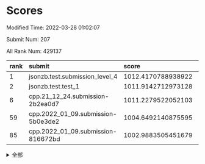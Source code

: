# Scores

Modified Time: 2022-03-28 01:02:07

Submit Num: 207

All Rank Num: 429137

| rank |               submit               |       score        |       sigma        | pk_num |
| :--- | :--------------------------------- | :----------------- | :----------------- | :----- |
| 1    | jsonzb.test.submission_level_4     | 1012.4170788938922 | 0.8296403461063117 | 8292   |
| 2    | jsonzb.test.test_1                 | 1011.9142712973128 | 0.7921591141921241 | 8295   |
| 6    | cpp.21_12_24.submission-2b2ea0d7   | 1011.2279522052103 | 0.7778207128566293 | 8289   |
| 59   | cpp.2022_01_09.submission-5b0e3de2 | 1004.6492140875595 | 0.7131731071340498 | 8288   |
| 85   | cpp.2022_01_09.submission-816672bd | 1002.9883505451679 | 0.7217227016328571 | 8290   |


<details>
<summary>全部</summary>

| rank |                 submit                 |       score        |       sigma        | pk_num |
| :--- | :------------------------------------- | :----------------- | :----------------- | :----- |
| 1    | jsonzb.test.submission_level_4         | 1012.4170788938922 | 0.8296403461063117 | 8292   |
| 2    | jsonzb.test.test_1                     | 1011.9142712973128 | 0.7921591141921241 | 8295   |
| 3    | gobigger.level_3.submission_level_3_30 | 1011.5780081018648 | 0.7932750028388295 | 8295   |
| 4    | gobigger.level_3.submission_level_3_48 | 1011.4224855996638 | 0.7765259844428519 | 8293   |
| 5    | gobigger.level_3.submission_level_3_10 | 1011.2572141800993 | 0.7921113542362453 | 8294   |
| 6    | cpp.21_12_24.submission-2b2ea0d7       | 1011.2279522052103 | 0.7778207128566293 | 8289   |
| 7    | gobigger.level_3.submission_level_3_37 | 1011.1457646032021 | 0.802727979942516  | 8289   |
| 8    | gobigger.level_3.submission_level_3_2  | 1011.0705561517082 | 0.7739259398637024 | 8289   |
| 9    | gobigger.level_3.submission_level_3_44 | 1011.0464938524754 | 0.7717587494622415 | 8288   |
| 10   | gobigger.level_3.submission_level_3_33 | 1010.9432047504075 | 0.7803234582175581 | 8287   |
| 11   | gobigger.level_3.submission_level_3_19 | 1010.8460669532448 | 0.7677874243524122 | 8289   |
| 12   | gobigger.level_3.submission_level_3_21 | 1010.8234646005095 | 0.7712683115153223 | 8296   |
| 13   | gobigger.level_3.submission_level_3_8  | 1010.7777069218627 | 0.7904269632814158 | 8291   |
| 14   | gobigger.level_3.submission_level_3_11 | 1010.6964753528188 | 0.7615321802013704 | 8296   |
| 15   | gobigger.level_3.submission_level_3_42 | 1010.6322559016514 | 0.756720061712652  | 8288   |
| 16   | gobigger.level_3.submission_level_3_22 | 1010.584497718318  | 0.7634617785830512 | 8296   |
| 17   | gobigger.level_3.submission_level_3_38 | 1010.5792709391019 | 0.7562779323097896 | 8294   |
| 18   | gobigger.level_3.submission_level_3_0  | 1010.5045317169426 | 0.7743944639634976 | 8291   |
| 19   | gobigger.level_3.submission_level_3_9  | 1010.4977143127826 | 0.7547371556528876 | 8287   |
| 20   | gobigger.level_3.submission_level_3_28 | 1010.3472450391192 | 0.7397080471699742 | 8288   |
| 21   | gobigger.level_3.submission_level_3_6  | 1010.3461499916496 | 0.7780276247984256 | 8290   |
| 22   | gobigger.level_3.submission_level_3_46 | 1010.3053389890433 | 0.756985381751521  | 8291   |
| 23   | gobigger.level_3.submission_level_3_1  | 1010.2918672491959 | 0.7565633382017427 | 8291   |
| 24   | gobigger.level_3.submission_level_3_31 | 1010.2633367667199 | 0.7930984824472324 | 8291   |
| 25   | gobigger.level_3.submission_level_3_34 | 1010.2301595392855 | 0.7465130917482459 | 8292   |
| 26   | gobigger.level_3.submission_level_3_24 | 1010.1943450115228 | 0.7541631834173594 | 8291   |
| 27   | gobigger.level_3.submission_level_3_25 | 1010.1777619487298 | 0.7629829774740968 | 8296   |
| 28   | gobigger.level_3.submission_level_3_47 | 1010.1707500777693 | 0.7566421043489839 | 8296   |
| 29   | gobigger.level_3.submission_level_3_49 | 1010.1312128410241 | 0.7579275822995014 | 8286   |
| 30   | gobigger.level_3.submission_level_3_36 | 1010.1092795145588 | 0.7504550040259198 | 8293   |
| 31   | gobigger.level_3.submission_level_3_13 | 1010.1055793403685 | 0.7589693517229363 | 8293   |
| 32   | gobigger.level_3.submission_level_3_20 | 1010.1011917651223 | 0.7848418577355472 | 8290   |
| 33   | gobigger.level_3.submission_level_3_17 | 1010.0691747841253 | 0.748389723976229  | 8293   |
| 34   | gobigger.level_3.submission_level_3_45 | 1010.0441967852521 | 0.7592127144526025 | 8295   |
| 35   | gobigger.level_3.submission_level_3_16 | 1009.8494556505925 | 0.7472311760957758 | 8291   |
| 36   | gobigger.level_3.submission_level_3_27 | 1009.8013909723169 | 0.7529858042685397 | 8291   |
| 37   | gobigger.level_3.submission_level_3_40 | 1009.633637843146  | 0.7704579535682913 | 8296   |
| 38   | gobigger.level_3.submission_level_3_18 | 1009.6246601227863 | 0.7669917998027077 | 8290   |
| 39   | gobigger.level_3.submission_level_3_7  | 1009.4118418970021 | 0.7758229312455047 | 8291   |
| 40   | gobigger.level_3.submission_level_3_43 | 1009.4102895716292 | 0.7456830009631296 | 8290   |
| 41   | gobigger.level_3.submission_level_3_39 | 1009.4035529303382 | 0.7345290223351942 | 8294   |
| 42   | gobigger.level_3.submission_level_3_15 | 1009.3607986271178 | 0.7487468277026305 | 8294   |
| 43   | gobigger.level_3.submission_level_3_4  | 1009.3138873292611 | 0.756268843195141  | 8295   |
| 44   | gobigger.level_3.submission_level_3_29 | 1009.2978797711484 | 0.7409985869598377 | 8288   |
| 45   | gobigger.level_3.submission_level_3_3  | 1009.2871992737352 | 0.7539634629994844 | 8301   |
| 46   | gobigger.level_3.submission_level_3_26 | 1009.2835262928528 | 0.7459159835829883 | 8295   |
| 47   | gobigger.level_3.submission_level_3_32 | 1009.2769967573137 | 0.7461656811945322 | 8293   |
| 48   | gobigger.level_3.submission_level_3_23 | 1009.2259542167495 | 0.748558532484966  | 8289   |
| 49   | gobigger.level_3.submission_level_3_41 | 1009.1498159792721 | 0.7452298940672591 | 8298   |
| 50   | gobigger.level_3.submission_level_3_5  | 1009.1078272786142 | 0.7438818560168542 | 8295   |
| 51   | gobigger.level_3.submission_level_3_12 | 1008.7970078761263 | 0.7616752375933091 | 8289   |
| 52   | gobigger.level_3.submission_level_3_35 | 1008.7709505722951 | 0.7533866268683425 | 8293   |
| 53   | gobigger.level_3.submission_level_3_14 | 1008.3101300548211 | 0.738053589023639  | 8292   |
| 54   | gobigger.level_1.submission_level_1_8  | 1005.7617343057548 | 0.7297103838499549 | 8294   |
| 55   | gobigger.level_1.submission_level_1_23 | 1004.9381398363107 | 0.709566112301888  | 8293   |
| 56   | gobigger.level_1.submission_level_1_36 | 1004.7883317405017 | 0.7096010882041024 | 8291   |
| 57   | gobigger.level_1.submission_level_1_21 | 1004.6901075628525 | 0.7169125358932269 | 8295   |
| 58   | gobigger.level_1.submission_level_1_22 | 1004.6676331390883 | 0.7166324158323093 | 8295   |
| 59   | cpp.2022_01_09.submission-5b0e3de2     | 1004.6492140875595 | 0.7131731071340498 | 8288   |
| 60   | gobigger.level_1.submission_level_1_1  | 1004.612264961831  | 0.7195409675132214 | 8296   |
| 61   | gobigger.level_1.submission_level_1_12 | 1004.5886507438738 | 0.7264204468898005 | 8290   |
| 62   | gobigger.level_1.submission_level_1_34 | 1004.4385014288849 | 0.7201741199606267 | 8296   |
| 63   | gobigger.level_1.submission_level_1_5  | 1004.3058876971141 | 0.7180955720049201 | 8300   |
| 64   | gobigger.level_1.submission_level_1_35 | 1004.1552137969928 | 0.7149340458301555 | 8293   |
| 65   | gobigger.level_1.submission_level_1_2  | 1004.1364073036879 | 0.7212279128303141 | 8288   |
| 66   | gobigger.level_1.submission_level_1_41 | 1004.0559171873379 | 0.7184719137360103 | 8294   |
| 67   | gobigger.level_1.submission_level_1_45 | 1004.0392418738627 | 0.7046194678365333 | 8294   |
| 68   | gobigger.level_1.submission_level_1_15 | 1003.7157317069319 | 0.7096528310906864 | 8296   |
| 69   | gobigger.level_1.submission_level_1_25 | 1003.6887193852056 | 0.7159043377944909 | 8295   |
| 70   | gobigger.level_1.submission_level_1_44 | 1003.6848946953792 | 0.7151378667760739 | 8291   |
| 71   | gobigger.level_1.submission_level_1_37 | 1003.6769502593584 | 0.7175740834513473 | 8291   |
| 72   | gobigger.level_1.submission_level_1_39 | 1003.6290127972767 | 0.7282221695554113 | 8287   |
| 73   | gobigger.level_1.submission_level_1_20 | 1003.5585995194414 | 0.7199092210212605 | 8291   |
| 74   | gobigger.level_1.submission_level_1_13 | 1003.5564867646628 | 0.7166835569624536 | 8293   |
| 75   | gobigger.level_1.submission_level_1_33 | 1003.5448501894502 | 0.7146787059802057 | 8294   |
| 76   | gobigger.level_1.submission_level_1_3  | 1003.5200303808552 | 0.7142658571357344 | 8295   |
| 77   | gobigger.level_1.submission_level_1_24 | 1003.3384448357458 | 0.7252377529638591 | 8293   |
| 78   | gobigger.level_1.submission_level_1_7  | 1003.2872381125414 | 0.7134615835131938 | 8294   |
| 79   | gobigger.level_1.submission_level_1_4  | 1003.1660784411469 | 0.7181126170216199 | 8293   |
| 80   | gobigger.level_1.submission_level_1_32 | 1003.1329982248433 | 0.7232562831020223 | 8291   |
| 81   | gobigger.level_1.submission_level_1_9  | 1003.0682710554319 | 0.7239280995261956 | 8295   |
| 82   | gobigger.level_1.submission_level_1_18 | 1003.0233882939217 | 0.713257137766729  | 8293   |
| 83   | gobigger.level_1.submission_level_1_46 | 1003.0218598791377 | 0.7220586715748492 | 8295   |
| 84   | gobigger.level_1.submission_level_1_38 | 1003.0037637489539 | 0.7243128281364558 | 8293   |
| 85   | cpp.2022_01_09.submission-816672bd     | 1002.9883505451679 | 0.7217227016328571 | 8290   |
| 86   | gobigger.level_1.submission_level_1_47 | 1002.8387725465411 | 0.7198632312796218 | 8297   |
| 87   | gobigger.level_1.submission_level_1_48 | 1002.8356946365478 | 0.7098386690523757 | 8290   |
| 88   | gobigger.level_1.submission_level_1_6  | 1002.8135764706926 | 0.711911867759367  | 8292   |
| 89   | gobigger.level_1.submission_level_1_30 | 1002.7631373768444 | 0.7140119232933265 | 8295   |
| 90   | gobigger.level_1.submission_level_1_28 | 1002.6506702166604 | 0.7051450421247056 | 8293   |
| 91   | gobigger.level_1.submission_level_1_11 | 1002.5981566698825 | 0.7188007198348896 | 8287   |
| 92   | gobigger.level_1.submission_level_1_29 | 1002.567856784714  | 0.7101887069960101 | 8297   |
| 93   | gobigger.level_1.submission_level_1_16 | 1002.5524907686181 | 0.7206614162565727 | 8292   |
| 94   | gobigger.level_1.submission_level_1_14 | 1002.549880387059  | 0.7142794611995358 | 8295   |
| 95   | gobigger.level_1.submission_level_1_10 | 1002.4992496392699 | 0.714031752053122  | 8295   |
| 96   | gobigger.level_1.submission_level_1_31 | 1002.4625216072523 | 0.7052175776813939 | 8297   |
| 97   | gobigger.level_1.submission_level_1_40 | 1002.3715283841627 | 0.7075687358752099 | 8291   |
| 98   | gobigger.level_1.submission_level_1_17 | 1002.3598188181688 | 0.7243638760413182 | 8295   |
| 99   | gobigger.level_1.submission_level_1_27 | 1002.3242696359926 | 0.7120188219713157 | 8291   |
| 100  | gobigger.level_1.submission_level_1_43 | 1002.2571438913633 | 0.7204784384960241 | 8290   |
| 101  | gobigger.level_1.submission_level_1_0  | 1002.2468583397205 | 0.7126328973604898 | 8294   |
| 102  | gobigger.level_1.submission_level_1_49 | 1002.229024313174  | 0.7120024714901547 | 8293   |
| 103  | gobigger.level_1.submission_level_1_26 | 1001.8130957225375 | 0.7121687536240997 | 8287   |
| 104  | gobigger.level_1.submission_level_1_42 | 1001.6666045428174 | 0.7089248127848722 | 8293   |
| 105  | gobigger.level_1.submission_level_1_19 | 1001.5983485283788 | 0.7124159097964115 | 8293   |
| 106  | gobigger.random.submission_random_8    | 997.7883587058433  | 0.7128216482512117 | 8292   |
| 107  | gobigger.random.submission_random_27   | 997.5917885043943  | 0.7072572672349209 | 8292   |
| 108  | gobigger.random.submission_random_41   | 997.2886107179811  | 0.7003500613823515 | 8291   |
| 109  | gobigger.random.submission_random_44   | 997.1642916516479  | 0.7084698965218528 | 8295   |
| 110  | gobigger.random.submission_random_12   | 997.1308328863149  | 0.7140636515833372 | 8289   |
| 111  | gobigger.random.submission_random_49   | 996.9328572135893  | 0.7071135117570095 | 8294   |
| 112  | gobigger.random.submission_random_9    | 996.8646296082674  | 0.7157297851288319 | 8293   |
| 113  | gobigger.random.submission_random_28   | 996.796491626138   | 0.7004350128800119 | 8294   |
| 114  | gobigger.random.submission_random_35   | 996.7472965889748  | 0.6986519171741543 | 8291   |
| 115  | gobigger.random.submission_random_16   | 996.6970452038446  | 0.7030665537872145 | 8293   |
| 116  | gobigger.random.submission_random_30   | 996.68275958489    | 0.7179025214276925 | 8288   |
| 117  | gobigger.random.submission_random_4    | 996.6686416050546  | 0.6991526775211547 | 8293   |
| 118  | gobigger.random.submission_random_34   | 996.625138352011   | 0.7155463857421392 | 8291   |
| 119  | gobigger.random.submission_random_19   | 996.5450097919771  | 0.7079980791958402 | 8296   |
| 120  | gobigger.random.submission_random_10   | 996.4484908970653  | 0.7160037716047151 | 8295   |
| 121  | gobigger.random.submission_random_7    | 996.4360700830088  | 0.7042787619532719 | 8295   |
| 122  | gobigger.random.submission_random_45   | 996.4249845601447  | 0.698965686630421  | 8291   |
| 123  | gobigger.random.submission_random_39   | 996.2630917554081  | 0.703563123892539  | 8298   |
| 124  | gobigger.random.submission_random_11   | 996.1904575477347  | 0.7093887404058976 | 8289   |
| 125  | gobigger.random.submission_random_48   | 996.1822698421946  | 0.7109438936310304 | 8291   |
| 126  | gobigger.random.submission_random_17   | 996.1738029878196  | 0.7043346718278549 | 8297   |
| 127  | gobigger.random.submission_random_2    | 996.0959307315721  | 0.7076038661115821 | 8295   |
| 128  | gobigger.random.submission_random_21   | 996.0864903293794  | 0.7139231400288669 | 8294   |
| 129  | gobigger.random.submission_random_13   | 995.9875031204479  | 0.7113490765254114 | 8297   |
| 130  | gobigger.random.submission_random_26   | 995.9598038870329  | 0.7155226038876512 | 8293   |
| 131  | gobigger.random.submission_random_46   | 995.8861900527033  | 0.7010535249726059 | 8293   |
| 132  | gobigger.random.submission_random_14   | 995.8733844811155  | 0.706895509779043  | 8295   |
| 133  | gobigger.random.submission_random_0    | 995.8545017298071  | 0.7127114150069205 | 8292   |
| 134  | gobigger.random.submission_random_36   | 995.8243751975048  | 0.7210621506715461 | 8289   |
| 135  | gobigger.random.submission_random_15   | 995.6950190736569  | 0.714355017162889  | 8288   |
| 136  | gobigger.random.submission_random_38   | 995.6720484237052  | 0.7122895238084724 | 8288   |
| 137  | gobigger.random.submission_random_32   | 995.5929269570711  | 0.7082988824881233 | 8291   |
| 138  | gobigger.random.submission_random_20   | 995.5700637022968  | 0.7083480614498664 | 8289   |
| 139  | gobigger.random.submission_random_25   | 995.5552197431748  | 0.7320283448041578 | 8293   |
| 140  | gobigger.random.submission_random_24   | 995.546472993162   | 0.7153585138315499 | 8293   |
| 141  | gobigger.random.submission_random_31   | 995.5370329110232  | 0.6999749434196817 | 8292   |
| 142  | gobigger.random.submission_random_33   | 995.5212968326624  | 0.7202283055923687 | 8295   |
| 143  | gobigger.random.submission_random_6    | 995.4970518808225  | 0.7152733680503878 | 8294   |
| 144  | gobigger.random.submission_random_37   | 995.416719908015   | 0.6919803373887005 | 8292   |
| 145  | gobigger.random.submission_random_23   | 995.3633078432316  | 0.7032536791255035 | 8293   |
| 146  | gobigger.random.submission_random_29   | 995.3248638824373  | 0.7108442918934778 | 8286   |
| 147  | gobigger.random.submission_random_43   | 995.3169754462114  | 0.7135260216794218 | 8299   |
| 148  | gobigger.random.submission_random_42   | 995.2502939649094  | 0.7080300321089389 | 8290   |
| 149  | gobigger.random.submission_random_47   | 995.1948035807603  | 0.7019537505871699 | 8296   |
| 150  | gobigger.random.submission_random_18   | 995.1488542964079  | 0.7215349898124223 | 8295   |
| 151  | gobigger.random.submission_random_40   | 995.0984143342382  | 0.7247024497721857 | 8293   |
| 152  | gobigger.random.submission_random_1    | 994.9603056114023  | 0.7142930872386412 | 8291   |
| 153  | gobigger.level_2.submission_level_2_43 | 994.6439242349475  | 0.728662177572729  | 8296   |
| 154  | gobigger.random.submission_random_5    | 994.4509609875407  | 0.7155679157742274 | 8291   |
| 155  | gobigger.random.submission_random_22   | 994.3220349559003  | 0.7261949522496712 | 8292   |
| 156  | gobigger.random.submission_random_3    | 994.2654170609376  | 0.732478213322441  | 8291   |
| 157  | gobigger.level_2.submission_level_2_46 | 994.2012982019977  | 0.7212158608168476 | 8291   |
| 158  | gobigger.level_2.submission_level_2_27 | 994.1709222247254  | 0.7210364750983703 | 8292   |
| 159  | gobigger.level_2.submission_level_2_9  | 994.099061562867   | 0.7146836222392399 | 8294   |
| 160  | gobigger.level_2.submission_level_2_2  | 993.6744205554014  | 0.7317287495714022 | 8292   |
| 161  | gobigger.level_2.submission_level_2_25 | 993.6125829309268  | 0.7264613227162464 | 8297   |
| 162  | gobigger.level_2.submission_level_2_29 | 993.5424137444558  | 0.7207047210443835 | 8290   |
| 163  | gobigger.level_2.submission_level_2_12 | 993.2326125178295  | 0.747027558590717  | 8289   |
| 164  | gobigger.level_2.submission_level_2_6  | 993.2289790121918  | 0.741351571266276  | 8288   |
| 165  | gobigger.level_2.submission_level_2_19 | 993.0655911422132  | 0.735358628703249  | 8295   |
| 166  | gobigger.level_2.submission_level_2_36 | 993.0500410612607  | 0.7435889019827646 | 8293   |
| 167  | gobigger.level_2.submission_level_2_28 | 992.8849842371502  | 0.7379171613532045 | 8287   |
| 168  | gobigger.level_2.submission_level_2_16 | 992.8224137700465  | 0.7451137305480166 | 8291   |
| 169  | gobigger.level_2.submission_level_2_10 | 992.7924265232907  | 0.747494654242594  | 8293   |
| 170  | gobigger.level_2.submission_level_2_45 | 992.7424991339334  | 0.7408545113028915 | 8291   |
| 171  | gobigger.level_2.submission_level_2_21 | 992.6506372863506  | 0.7557012232992744 | 8293   |
| 172  | gobigger.level_2.submission_level_2_31 | 992.5624355424602  | 0.7350183152048557 | 8290   |
| 173  | gobigger.level_2.submission_level_2_1  | 992.5442048775016  | 0.7452387168347505 | 8296   |
| 174  | gobigger.level_2.submission_level_2_8  | 992.4730158000252  | 0.7293177140089662 | 8293   |
| 175  | gobigger.level_2.submission_level_2_44 | 992.4635933104264  | 0.7337429061418889 | 8295   |
| 176  | gobigger.level_2.submission_level_2_30 | 992.3927240717198  | 0.7515774950039756 | 8296   |
| 177  | gobigger.level_2.submission_level_2_32 | 992.3815796300624  | 0.7276668333761807 | 8294   |
| 178  | gobigger.level_2.submission_level_2_5  | 992.2582210428474  | 0.7347705751230938 | 8295   |
| 179  | gobigger.level_2.submission_level_2_3  | 992.210032581521   | 0.7627275202710068 | 8294   |
| 180  | gobigger.level_2.submission_level_2_37 | 992.1634989994753  | 0.7528843526193512 | 8295   |
| 181  | gobigger.level_2.submission_level_2_49 | 992.1115845450039  | 0.7535758524675696 | 8294   |
| 182  | gobigger.level_2.submission_level_2_39 | 992.0070496649431  | 0.7432632926416683 | 8287   |
| 183  | gobigger.level_2.submission_level_2_38 | 991.9845150800725  | 0.7543144466652043 | 8293   |
| 184  | gobigger.level_2.submission_level_2_33 | 991.977552663292   | 0.7496492927772597 | 8293   |
| 185  | gobigger.level_2.submission_level_2_13 | 991.9473229129937  | 0.7575936652003522 | 8294   |
| 186  | gobigger.level_2.submission_level_2_48 | 991.8692486981514  | 0.7400634808587248 | 8294   |
| 187  | gobigger.level_2.submission_level_2_42 | 991.830188726828   | 0.7555118737073375 | 8294   |
| 188  | gobigger.level_2.submission_level_2_18 | 991.8282422758518  | 0.7384250185446367 | 8294   |
| 189  | gobigger.level_2.submission_level_2_17 | 991.7217706700382  | 0.7314123464568105 | 8289   |
| 190  | gobigger.level_2.submission_level_2_34 | 991.6576494112647  | 0.7580260732589155 | 8294   |
| 191  | gobigger.level_2.submission_level_2_20 | 991.6257944473031  | 0.7572474164692296 | 8290   |
| 192  | gobigger.level_2.submission_level_2_15 | 991.5234474134053  | 0.7492872016607148 | 8294   |
| 193  | gobigger.level_2.submission_level_2_23 | 991.4094046932084  | 0.7510284576787776 | 8294   |
| 194  | gobigger.level_2.submission_level_2_35 | 991.369565095471   | 0.7712008136449823 | 8291   |
| 195  | gobigger.level_2.submission_level_2_0  | 991.3380064857158  | 0.7612688114879645 | 8299   |
| 196  | gobigger.level_2.submission_level_2_26 | 991.2461068138177  | 0.7711332396535212 | 8292   |
| 197  | gobigger.level_2.submission_level_2_22 | 991.2424460721396  | 0.7808612179766855 | 8294   |
| 198  | gobigger.level_2.submission_level_2_4  | 991.1805491960255  | 0.7526899988863476 | 8293   |
| 199  | gobigger.level_2.submission_level_2_24 | 991.0380997646882  | 0.7626603221129118 | 8295   |
| 200  | gobigger.level_2.submission_level_2_41 | 990.9526095369639  | 0.7649608395963052 | 8290   |
| 201  | gobigger.level_2.submission_level_2_47 | 990.9120149599647  | 0.7438910906022276 | 8292   |
| 202  | gobigger.level_2.submission_level_2_40 | 990.3472882996608  | 0.7717776321378009 | 8291   |
| 203  | gobigger.level_2.submission_level_2_7  | 990.2718433788631  | 0.7496976327253786 | 8292   |
| 204  | gobigger.level_2.submission_level_2_14 | 989.7365061006893  | 0.7500289033655037 | 8288   |
| 205  | gobigger.level_2.submission_level_2_11 | 989.1456402642146  | 0.7784686681802246 | 8289   |
| 206  | gobigger.none.submission_none_0        | 978.321275059043   | 1.3799055224440349 | 8290   |
| 207  | gobigger.none.submission_none_1        | 975.6331178371978  | 1.535504461067075  | 8289   |

</details>